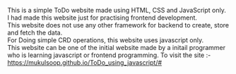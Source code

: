 This is a simple ToDo website made using HTML, CSS and JavaScript only.<br>
I had made this website just for practising frontend development.<br>
This website does not use any other framework for backend to create, store and fetch the data.<br>
For Doing simple CRD operations, this website uses javascript only.<br>
This website can be one of the initial website made by a initail programmer who is learning javascript or frontend programming.
To visit the site :- https://mukulsoop.github.io/ToDo_using_javascript/#
